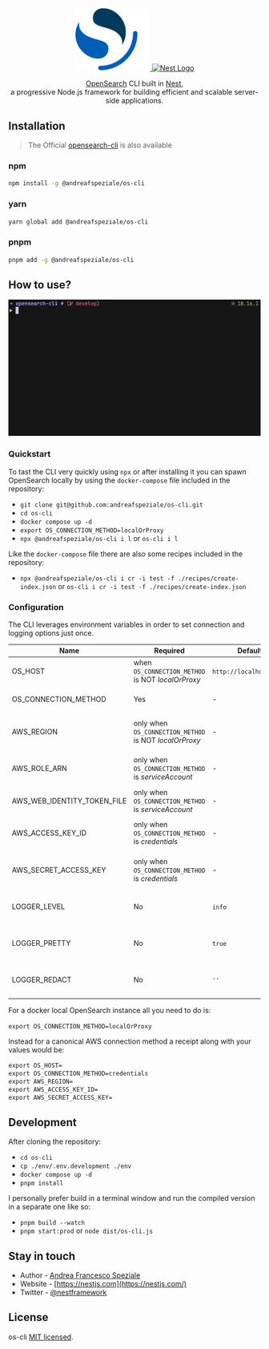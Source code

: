<div align="center">
  <p>
    <a href="https://opensearch.org/" target="blank">
      <img src="./assets/os-logo.png" width="150" alt="OpenSearch Logo" />
    </a>
    <b></b>
    <a href="https://nestjs.com/" target="blank">
      <img src="https://nestjs.com/img/logo_text.svg" width="320" alt="Nest Logo" />
    </a>
  </p>
  <p>
    <a href="https://opensearch.org/" target="blank">OpenSearch</a> CLI built in <a href="https://github.com/nestjs/nest" target="blank">Nest</a>,<br>
    a progressive Node.js framework for building efficient and scalable server-side applications.
  </p>
  <!-- <p>
    <a href="https://www.npmjs.com/@andreafspeziale/nestjs-memcached" target="_blank"><img src="https://img.shields.io/npm/v/@andreafspeziale/nestjs-memcached.svg" alt="NPM Version" /></a>
    <a href="https://www.npmjs.com/@andreafspeziale/nestjs-memcached" target="_blank"><img src="https://img.shields.io/npm/l/@andreafspeziale/nestjs-memcached.svg" alt="Package License" /></a>
    <a href="https://github.com/andreafspeziale/nestjs-memcached/actions" target="_blank"><img src="https://img.shields.io/github/actions/workflow/status/andreafspeziale/nestjs-memcached/test.yml" alt="Test Status"/></a>
  <p> -->
</div>

## Installation
> The Official [opensearch-cli](https://opensearch.org/docs/latest/tools/cli/) is also available

### npm

```sh
npm install -g @andreafspeziale/os-cli
```

### yarn

```sh
yarn global add @andreafspeziale/os-cli
```

### pnpm

```sh
pnpm add -g @andreafspeziale/os-cli
```

## How to use?

![](./assets/terminal.gif)

### Quickstart

To tast the CLI very quickly using `npx` or after installing it you can spawn OpenSearch locally by using the `docker-compose` file included in the repository:

- `git clone git@github.com:andreafspeziale/os-cli.git`
- `cd os-cli`
- `docker compose up -d`
- `export OS_CONNECTION_METHOD=localOrProxy`
- `npx @andreafspeziale/os-cli i l` or `os-cli i l`

Like the `docker-compose` file there are also some recipes included in the repository:

- `npx @andreafspeziale/os-cli i cr -i test -f ./recipes/create-index.json` or `os-cli i cr -i test -f ./recipes/create-index.json`

### Configuration

The CLI leverages environment variables in order to set connection and logging options just once.

| Name                        | Required                                               | Default                 | Description                                    | Values                                                          |
|-----------------------------|--------------------------------------------------------|-------------------------|------------------------------------------------|-----------------------------------------------------------------|
| OS_HOST                     | when `OS_CONNECTION_METHOD` is NOT _localOrProxy_      | `http://localhost:9200` | OpenSearch connection host                     | -                                                               |
| OS_CONNECTION_METHOD        | Yes                                                    | -                       | How you want to connect to OpenSearch          | [`localOrProxy`, `serviceAccount`, `credentials`]               |
| AWS_REGION                  | only when `OS_CONNECTION_METHOD` is NOT _localOrProxy_ | -                       | OpenSearch AWS connection region               | -                                                               |
| AWS_ROLE_ARN                | only when `OS_CONNECTION_METHOD` is _serviceAccount_   | -                       | AWS role ARN for assume role connection        | -                                                               |
| AWS_WEB_IDENTITY_TOKEN_FILE | only when `OS_CONNECTION_METHOD` is _serviceAccount_   | -                       | AWS web identity token file                    | -                                                               |
| AWS_ACCESS_KEY_ID           | only when `OS_CONNECTION_METHOD` is _credentials_      | -                       | AWS access key id for canonical connection     | -                                                               |
| AWS_SECRET_ACCESS_KEY       | only when `OS_CONNECTION_METHOD` is _credentials_      | -                       | AWS secret access key for canonical connection | -                                                               |
| LOGGER_LEVEL                | No                                                     | `info`                  | Which logs will be displayed                   | [`silent`, `error`, `warn`, `info`, `http`, `verbose`, `debug`] |
| LOGGER_PRETTY               | No                                                     | `true`                  | Boolean to enable/disable logs formatting      | `true`, `false`                                                 |
| LOGGER_REDACT               | No                                                     | `''`                    | Removed specified words from logs              | -                                                               |

For a docker local OpenSearch instance all you need to do is:

`export OS_CONNECTION_METHOD=localOrProxy`

Instead for a canonical AWS connection method a receipt along with your values would be:

```
export OS_HOST=
export OS_CONNECTION_METHOD=credentials
export AWS_REGION=
export AWS_ACCESS_KEY_ID=
export AWS_SECRET_ACCESS_KEY=
```

## Development

After cloning the repository:

- `cd os-cli`
- `cp ./env/.env.development ./env`
- `docker compose up -d`
- `pnpm install`

I personally prefer build in a terminal window and run the compiled version in a separate one like so:

- `pnpm build --watch`
- `pnpm start:prod` or `node dist/os-cli.js`

## Stay in touch

- Author - [Andrea Francesco Speziale](https://twitter.com/andreafspeziale)
- Website - [https://nestjs.com](https://nestjs.com/)
- Twitter - [@nestframework](https://twitter.com/nestframework)

## License

os-cli [MIT licensed](LICENSE).

